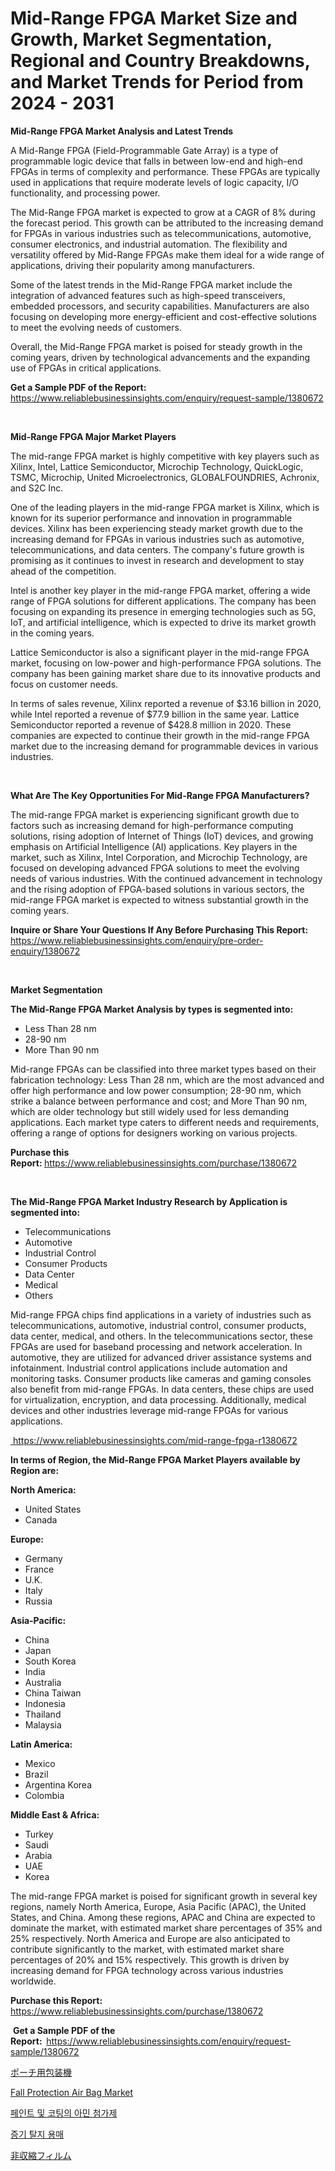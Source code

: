 <p><h1>Mid-Range FPGA Market Size and Growth, Market Segmentation, Regional and Country Breakdowns, and Market Trends for Period from 2024 -  2031</h1></p><p><strong>Mid-Range FPGA Market Analysis and Latest Trends</strong></p>
<p><p>A Mid-Range FPGA (Field-Programmable Gate Array) is a type of programmable logic device that falls in between low-end and high-end FPGAs in terms of complexity and performance. These FPGAs are typically used in applications that require moderate levels of logic capacity, I/O functionality, and processing power.</p><p>The Mid-Range FPGA market is expected to grow at a CAGR of 8% during the forecast period. This growth can be attributed to the increasing demand for FPGAs in various industries such as telecommunications, automotive, consumer electronics, and industrial automation. The flexibility and versatility offered by Mid-Range FPGAs make them ideal for a wide range of applications, driving their popularity among manufacturers.</p><p>Some of the latest trends in the Mid-Range FPGA market include the integration of advanced features such as high-speed transceivers, embedded processors, and security capabilities. Manufacturers are also focusing on developing more energy-efficient and cost-effective solutions to meet the evolving needs of customers.</p><p>Overall, the Mid-Range FPGA market is poised for steady growth in the coming years, driven by technological advancements and the expanding use of FPGAs in critical applications.</p></p>
<p><strong>Get a Sample PDF of the Report:&nbsp;</strong> <a href="https://www.reliablebusinessinsights.com/enquiry/request-sample/1380672">https://www.reliablebusinessinsights.com/enquiry/request-sample/1380672</a></p>
<p>&nbsp;</p>
<p><strong>Mid-Range FPGA Major Market Players</strong></p>
<p><p>The mid-range FPGA market is highly competitive with key players such as Xilinx, Intel, Lattice Semiconductor, Microchip Technology, QuickLogic, TSMC, Microchip, United Microelectronics, GLOBALFOUNDRIES, Achronix, and S2C Inc.</p><p>One of the leading players in the mid-range FPGA market is Xilinx, which is known for its superior performance and innovation in programmable devices. Xilinx has been experiencing steady market growth due to the increasing demand for FPGAs in various industries such as automotive, telecommunications, and data centers. The company's future growth is promising as it continues to invest in research and development to stay ahead of the competition.</p><p>Intel is another key player in the mid-range FPGA market, offering a wide range of FPGA solutions for different applications. The company has been focusing on expanding its presence in emerging technologies such as 5G, IoT, and artificial intelligence, which is expected to drive its market growth in the coming years.</p><p>Lattice Semiconductor is also a significant player in the mid-range FPGA market, focusing on low-power and high-performance FPGA solutions. The company has been gaining market share due to its innovative products and focus on customer needs.</p><p>In terms of sales revenue, Xilinx reported a revenue of $3.16 billion in 2020, while Intel reported a revenue of $77.9 billion in the same year. Lattice Semiconductor reported a revenue of $428.8 million in 2020. These companies are expected to continue their growth in the mid-range FPGA market due to the increasing demand for programmable devices in various industries.</p></p>
<p>&nbsp;</p>
<p><strong>What Are The Key Opportunities For Mid-Range FPGA Manufacturers?</strong></p>
<p><p>The mid-range FPGA market is experiencing significant growth due to factors such as increasing demand for high-performance computing solutions, rising adoption of Internet of Things (IoT) devices, and growing emphasis on Artificial Intelligence (AI) applications. Key players in the market, such as Xilinx, Intel Corporation, and Microchip Technology, are focused on developing advanced FPGA solutions to meet the evolving needs of various industries. With the continued advancement in technology and the rising adoption of FPGA-based solutions in various sectors, the mid-range FPGA market is expected to witness substantial growth in the coming years.</p></p>
<p><strong>Inquire or Share Your Questions If Any Before Purchasing This Report:</strong> <a href="https://www.reliablebusinessinsights.com/enquiry/pre-order-enquiry/1380672">https://www.reliablebusinessinsights.com/enquiry/pre-order-enquiry/1380672</a></p>
<p>&nbsp;</p>
<p><strong>Market Segmentation</strong></p>
<p><strong>The Mid-Range FPGA Market Analysis by types is segmented into:</strong></p>
<p><ul><li>Less Than 28 nm</li><li>28-90 nm</li><li>More Than 90 nm</li></ul></p>
<p><p>Mid-range FPGAs can be classified into three market types based on their fabrication technology: Less Than 28 nm, which are the most advanced and offer high performance and low power consumption; 28-90 nm, which strike a balance between performance and cost; and More Than 90 nm, which are older technology but still widely used for less demanding applications. Each market type caters to different needs and requirements, offering a range of options for designers working on various projects.</p></p>
<p><strong>Purchase this Report:&nbsp;</strong><a href="https://www.reliablebusinessinsights.com/purchase/1380672">https://www.reliablebusinessinsights.com/purchase/1380672</a></p>
<p>&nbsp;</p>
<p><strong>The Mid-Range FPGA Market Industry Research by Application is segmented into:</strong></p>
<p><ul><li>Telecommunications</li><li>Automotive</li><li>Industrial Control</li><li>Consumer Products</li><li>Data Center</li><li>Medical</li><li>Others</li></ul></p>
<p><p>Mid-range FPGA chips find applications in a variety of industries such as telecommunications, automotive, industrial control, consumer products, data center, medical, and others. In the telecommunications sector, these FPGAs are used for baseband processing and network acceleration. In automotive, they are utilized for advanced driver assistance systems and infotainment. Industrial control applications include automation and monitoring tasks. Consumer products like cameras and gaming consoles also benefit from mid-range FPGAs. In data centers, these chips are used for virtualization, encryption, and data processing. Additionally, medical devices and other industries leverage mid-range FPGAs for various applications.</p></p>
<p><a href="https://www.reliablebusinessinsights.com/mid-range-fpga-r1380672">&nbsp;https://www.reliablebusinessinsights.com/mid-range-fpga-r1380672</a></p>
<p><strong>In terms of Region, the Mid-Range FPGA Market Players available by Region are:</strong></p>
<p>
    <p> <strong> North America: </strong>
        <ul>
            <li>United States</li>
            <li>Canada</li>
        </ul>
        </p> 
    <p> <strong> Europe: </strong>
        <ul>
            <li>Germany</li>
            <li>France</li>
            <li>U.K.</li>
            <li>Italy</li>
            <li>Russia</li>
        </ul>
        </p> 
    <p> <strong> Asia-Pacific: </strong>
        <ul>
            <li>China</li>
            <li>Japan</li>
            <li>South Korea</li>
            <li>India</li>
            <li>Australia</li>
            <li>China Taiwan</li>
            <li>Indonesia</li>
            <li>Thailand</li>
            <li>Malaysia</li>
        </ul>
        </p> 
    <p> <strong> Latin America: </strong>
        <ul>
            <li>Mexico</li>
            <li>Brazil</li>
            <li>Argentina Korea</li>
            <li>Colombia</li>
        </ul>
        </p> 
    <p> <strong> Middle East & Africa: </strong>
        <ul>
            <li>Turkey</li>
            <li>Saudi</li>
            <li>Arabia</li>
            <li>UAE</li>
            <li>Korea</li>
        </ul>
    </p>
    </p>
<p><p>The mid-range FPGA market is poised for significant growth in several key regions, namely North America, Europe, Asia Pacific (APAC), the United States, and China. Among these regions, APAC and China are expected to dominate the market, with estimated market share percentages of 35% and 25% respectively. North America and Europe are also anticipated to contribute significantly to the market, with estimated market share percentages of 20% and 15% respectively. This growth is driven by increasing demand for FPGA technology across various industries worldwide.</p></p>
<p><strong>Purchase this Report: </strong><a href="https://www.reliablebusinessinsights.com/purchase/1380672">https://www.reliablebusinessinsights.com/purchase/1380672</a></p>
<p>&nbsp;<strong>Get a Sample PDF of the Report:&nbsp;&nbsp;</strong><a href="https://www.reliablebusinessinsights.com/enquiry/request-sample/1380672">https://www.reliablebusinessinsights.com/enquiry/request-sample/1380672</a></p>
<p><strong></strong></p>
<p><p><a href="https://github.com/DwightHuels1/Market-Research-Report-List-1/blob/main/7014898147864.md">ポーチ用包装機</a></p><p><a href="https://github.com/ashman753/Market-Research-Report-List-1/blob/main/fall-protection-air-bag-market.md">Fall Protection Air Bag Market</a></p><p><a href="https://github.com/erwindropdead54/Market-Research-Report-List-1/blob/main/8699127157075.md">페인트 및 코팅의 아민 첨가제</a></p><p><a href="https://github.com/alfitoms13/Market-Research-Report-List-1/blob/main/5287405157076.md">증기 탈지 용매</a></p><p><a href="https://github.com/JanickJohns/Market-Research-Report-List-1/blob/main/1403212147865.md">非収縮フィルム</a></p></p>